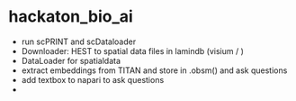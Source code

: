 # hackaton_bio_ai

- run scPRINT and scDataloader
- Downloader: HEST to spatial data files in lamindb (visium / )
- DataLoader for spatialdata
- extract embeddings from TITAN and store in .obsm() and ask questions
- add textbox to napari to ask questions
- 